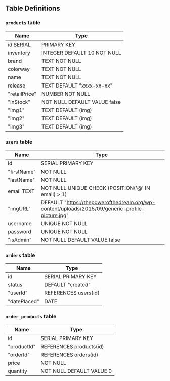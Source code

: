 ## Table Definitions


### `products` table
| Name | Type |
| ----------- | ---- | 
|id SERIAL | PRIMARY KEY |
|inventory  |INTEGER DEFAULT 10 NOT NULL |
|brand  |TEXT NOT NULL |
|colorway  |TEXT NOT NULL |
|name | TEXT NOT NULL |
|release  |TEXT DEFAULT "xxxx-xx-xx" |
|"retailPrice" | NUMBER NOT NULL |
|"inStock" | NOT NULL DEFAULT VALUE false |
|"img1" | TEXT DEFAULT (img) |
|"img2" | TEXT DEFAULT (img) |
|"img3" | TEXT DEFAULT (img) |

### `users` table
| Name | Type |
| ----------- | ---- | 
|id | SERIAL PRIMARY KEY|
|"firstName" | NOT NULL|
|"lastName" | NOT NULL|
|email TEXT | NOT NULL UNIQUE CHECK (POSITION('@' IN email) > 1)|
|"imgURL" | DEFAULT "https://thepowerofthedream.org/wp-content/uploads/2015/09/generic-profile-picture.jpg"|
|username | UNIQUE NOT NULL|
|password | UNIQUE NOT NULL|
|"isAdmin" | NOT NULL DEFAULT VALUE false|

### `orders` table
| Name | Type |
| ----------- | ---- | 
|id  |SERIAL PRIMARY KEY |
|status  |DEFAULT "created" |
|"userId" | REFERENCES users(id) |
|"datePlaced" | DATE |
### `order_products` table
| Name | Type |
| ----------- | ---- | 
|id | SERIAL PRIMARY KEY |
|"productId"| REFERENCES products(id) |
|"orderId" |REFERENCES orders(id) |
|price| NOT NULL |
|quantity |NOT NULL DEFAULT VALUE 0 |